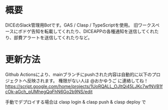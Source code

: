 # 概要
 DICEのSlack管理用Botです。GAS / Clasp / TypeScriptを使用。
 旧ワークスペースにボドゲ告知を転載してくれたり、DICEAPPの各種通知を送信してくれたり、部費アラートを送信してくれたりなど。

# 更新方法
Github Actionsにより、mainブランチにpushされた内容は自動的に以下のプロジェクトへ反映されます。
権限がない人は @おかゆうご に連絡してね！
https://script.google.com/home/projects/1UoRQALL_OJltQi45LJKc7wfNVB1fcOk-aGch_pUMhegQqFhN6Go2b9NS/edit

手動でデプロイする場合は clasp login & clasp push & clasp deploy で

